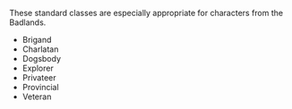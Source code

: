 These standard classes are especially appropriate for characters from the Badlands.

  - Brigand
  - Charlatan
  - Dogsbody
  - Explorer
  - Privateer
  - Provincial
  - Veteran

